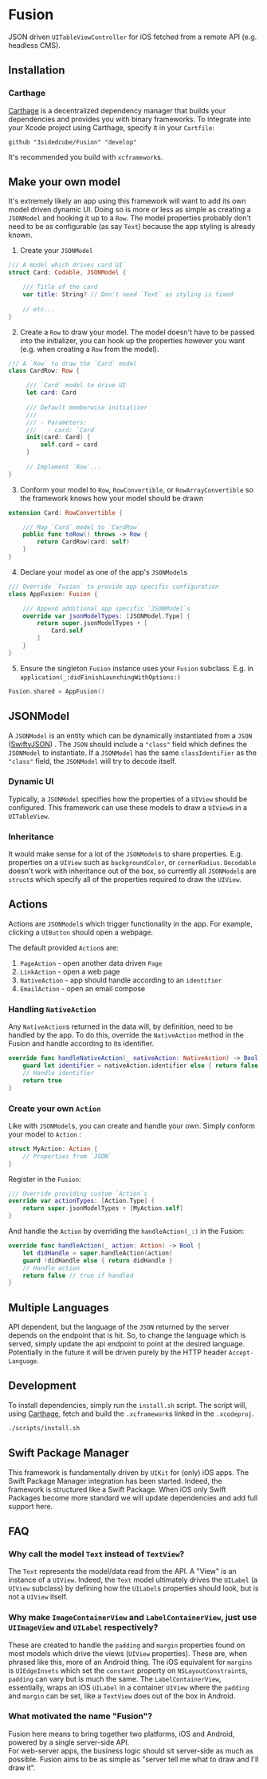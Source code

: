 # Fusion
JSON driven `UITableViewController` for iOS fetched from a remote API (e.g. headless CMS).

## Installation
### Carthage
[Carthage](https://github.com/Carthage/Carthage) is a decentralized dependency manager that builds your dependencies and provides you with binary frameworks. To integrate into your Xcode project using Carthage, specify it in your `Cartfile`:

```ogdl
github "3sidedcube/Fusion" "develop"
```
It's recommended you build with `xcframework`s.

## Make your own model
It's extremely likely an app using this framework will want to add its own model driven dynamic UI.
Doing so is more or less as simple as creating a `JSONModel` and hooking it up to a `Row`. The model properties probably don't need to be as configurable (as say `Text`) because the app styling is already known.

1. Create your `JSONModel`
```swift
/// A model which drives card UI`
struct Card: Codable, JSONModel {

    /// Title of the card 
    var title: String? // Don't need `Text` as styling is fixed
    
    // etc...
}
```
2. Create a `Row` to draw your model. The model doesn't have to be passed into the initializer, you can hook up the properties however you want (e.g. when creating a `Row` from the model).
```swift
/// A `Row` to draw the `Card` model
class CardRow: Row {

     /// `Card` model to drive UI
     let card: Card
     
     /// Default memberwise initializer
     ///
     /// - Parameters:
     ///   - card: `Card`
     init(card: Card) {
         self.card = card
     }
     
     // Implement `Row`...
}
```
3. Conform your model to `Row`, `RowConvertible`, or `RowArrayConvertible` so the framework knows how your model should be drawn
```swift
extension Card: RowConvertible {

    /// Map `Card` model to `CardRow` 
    public func toRow() throws -> Row {
        return CardRow(card: self)
    }
}
```
4. Declare your model as one of the app's `JSONModel`s
```swift
/// Override `Fusion` to provide app specific configuration
class AppFusion: Fusion {

    /// Append additional app specific `JSONModel`s
    override var jsonModelTypes: [JSONModel.Type] {
        return super.jsonModelTypes + [
            Card.self
        ]
    }
}
```
5. Ensure the singleton `Fusion` instance uses your `Fusion` subclass. E.g. in `application(_:didFinishLaunchingWithOptions:)`
```swift
Fusion.shared = AppFusion()
```

## JSONModel
A `JSONModel` is an entity which can be dynamically instantiated from a `JSON` ([SwiftyJSON](https://github.com/SwiftyJSON/SwiftyJSON)) .
The `JSON` should include a `"class"` field which defines the `JSONModel` to instantiate.
If a `JSONModel` has the same `classIdentifier` as the `"class"` field, the `JSONModel` will try to decode itself.

### Dynamic UI
Typically, a `JSONModel` specifies how the properties of a `UIView` should be configured.
This framework can use these models to draw a `UIView`s in a `UITableView`.

### Inheritance
It would make sense for a lot of the `JSONModel`s to share properties. E.g. properties on a `UIView` such as `backgroundColor`, or `cornerRadius`. `Decodable` doesn't work with inheritance out of the box, so currently all `JSONModel`s are `struct`s which specify all of the properties required to draw the `UIView`.

## Actions
Actions are `JSONModel`s which trigger functionality in the app. For example, clicking a `UIButton` should open a webpage.

The default provided `Action`s are:
1. `PageAction` - open another data driven `Page`
2. `LinkAction` - open a web page
3. `NativeAction` - app should handle according to an `identifier`
4. `EmailAction` - open an email compose

### Handling `NativeAction`
Any `NativeAction`s returned in the data will, by definition, need to be handled by the app. To do this, override the `NativeAction` method in the Fusion and handle according to its identifier.
```swift
override func handleNativeAction(_ nativeAction: NativeAction) -> Bool {
    guard let identifier = nativeAction.identifier else { return false }
    // Handle identifier
    return true
}
```

### Create your own `Action`
Like with `JSONModel`s, you can create and handle your own. Simply conform your model to `Action` :
```swift
struct MyAction: Action {
    // Properties from `JSON`
}
```
Register in the `Fusion`:
```swift
/// Override providing custom `Action`s
override var actionTypes: [Action.Type] {
    return super.jsonModelTypes + [MyAction.self]
}
```
And handle the `Action` by overriding the `handleAction(_:)` in the Fusion:
```swift
override func handleAction(_ action: Action) -> Bool {
    let didHandle = super.handleAction(action)
    guard !didHandle else { return didHandle }
    // Handle action
    return false // true if handled
}
```

## Multiple Languages
API dependent, but the language of the `JSON` returned by the server depends on the endpoint that is hit. So, to change the language which is served, simply update the api endpoint to point at the desired language.
Potentially in the future it will be driven purely by the HTTP header `Accept-Language`. 

## Development
To install dependencies, simply run the `install.sh` script.
The script will, using [Carthage](https://github.com/Carthage/Carthage), fetch and build the
`.xcframework`s linked in the `.xcodeproj`.
```bash
./scripts/install.sh
``` 

## Swift Package Manager
This framework is fundamentally driven by `UIKit` for (only) iOS apps.
The Swift Package Manager integration has been started. Indeed, the framework
is structured like a Swift Package. When iOS only Swift Packages become more
standard we will update dependencies and add full support here.

## FAQ

### Why call the model `Text` instead of `TextView`?
The `Text` represents the model/data read from the API. A "View" is an instance of a `UIView`.
Indeed, the `Text` model ultimately drives the `UILabel` (a `UIView` subclass) by defining how the `UILabel`s properties should look, but is not a `UIView` itself.

### Why make `ImageContainerView` and `LabelContainerView`, just use `UIImageView` and `UILabel` respectively?
These are created to handle the `padding` and `margin` properties found on most models which drive the views (`UIView` properties). These are, when phrased like this, more of an Android thing. The iOS equivalent for `margins` is `UIEdgeInsets` which set the `constant` property on `NSLayoutConstraint`s, `padding` can vary but is much the same. The `LabelContainerView`, essentially, wraps an iOS `UILabel` in a container `UIView` where the `padding` and `margin` can be set, like a `TextView` does out of the box in Android.

### What motivated the name "Fusion"?
Fusion here means to bring together two platforms, iOS and Android, powered by a single server-side API.  
For web-server apps, the business logic should sit server-side as much as possible.
Fusion aims to be as simple as "server tell me what to draw and I'll draw it".
